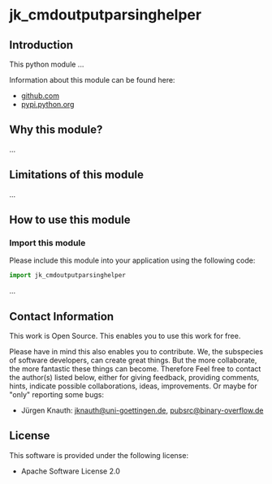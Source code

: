 jk_cmdoutputparsinghelper
==========

Introduction
------------

This python module ...

Information about this module can be found here:

* [github.com](https://github.com/jkpubsrc/python-module-jk-cmdoutputparsinghelper)
* [pypi.python.org](https://pypi.python.org/pypi/jk_cmdoutputparsinghelper)

Why this module?
----------------

...

Limitations of this module
--------------------------

...

How to use this module
----------------------

### Import this module

Please include this module into your application using the following code:

```python
import jk_cmdoutputparsinghelper
```

...

Contact Information
-------------------

This work is Open Source. This enables you to use this work for free.

Please have in mind this also enables you to contribute. We, the subspecies of software developers, can create great things. But the more collaborate, the more fantastic these things can become. Therefore Feel free to contact the author(s) listed below, either for giving feedback, providing comments, hints, indicate possible collaborations, ideas, improvements. Or maybe for "only" reporting some bugs:

* Jürgen Knauth: jknauth@uni-goettingen.de, pubsrc@binary-overflow.de

License
-------

This software is provided under the following license:

* Apache Software License 2.0



